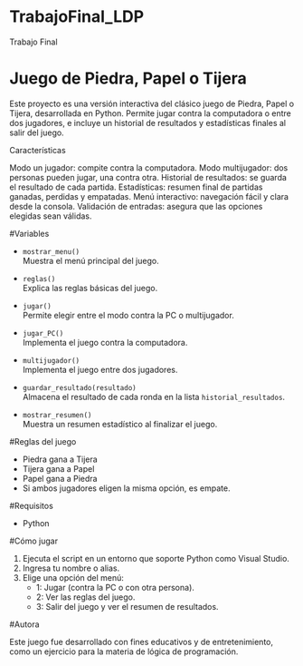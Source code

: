 # TrabajoFinal_LDP
Trabajo Final 
# Juego de Piedra, Papel o Tijera

Este proyecto es una versión interactiva del clásico juego de Piedra, Papel o Tijera, desarrollada en Python. Permite jugar contra la computadora o entre dos jugadores, e incluye un historial de resultados y estadísticas finales al salir del juego.

Características 

Modo un jugador: compite contra la computadora.
Modo multijugador: dos personas pueden jugar, una contra otra.
Historial de resultados: se guarda el resultado de cada partida.
Estadísticas: resumen final de partidas ganadas, perdidas y empatadas.
Menú interactivo: navegación fácil y clara desde la consola.
Validación de entradas: asegura que las opciones elegidas sean válidas.

#Variables
- `mostrar_menu()`  
  Muestra el menú principal del juego.

- `reglas()`  
  Explica las reglas básicas del juego.

- `jugar()`  
  Permite elegir entre el modo contra la PC o multijugador.

- `jugar_PC()`  
  Implementa el juego contra la computadora.

- `multijugador()`  
  Implementa el juego entre dos jugadores.

- `guardar_resultado(resultado)`  
  Almacena el resultado de cada ronda en la lista `historial_resultados`.

- `mostrar_resumen()`  
  Muestra un resumen estadístico al finalizar el juego.

#Reglas del juego

- Piedra gana a Tijera
- Tijera gana a Papel
- Papel gana a Piedra
- Si ambos jugadores eligen la misma opción, es empate.

#Requisitos

- Python 

#Cómo jugar

1. Ejecuta el script en un entorno que soporte Python como Visual Studio.
2. Ingresa tu nombre o alias.
3. Elige una opción del menú:
   - 1: Jugar (contra la PC o con otra persona).
   - 2: Ver las reglas del juego.
   - 3: Salir del juego y ver el resumen de resultados.

#Autora

Este juego fue desarrollado con fines educativos y de entretenimiento, como un ejercicio para la materia de lógica de programación.
